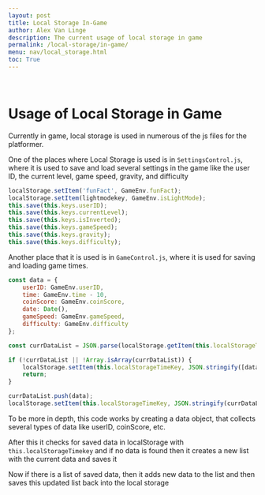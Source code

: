 ```yaml
---
layout: post
title: Local Storage In-Game
author: Alex Van Linge
description: The current usage of local storage in game
permalink: /local-storage/in-game/
menu: nav/local_storage.html
toc: True
---
```


<br>

# Usage of Local Storage in Game 

Currently in game, local storage is used in numerous of the js files for the platformer. 

One of the places where Local Storage is used is in `SettingsControl.js`, where it is used to save and load several settings in the game like the user ID, the current level, game speed, gravity, and difficulty

```js
localStorage.setItem('funFact', GameEnv.funFact);
localStorage.setItem(lightmodekey, GameEnv.isLightMode);
this.save(this.keys.userID);
this.save(this.keys.currentLevel);
this.save(this.keys.isInverted);
this.save(this.keys.gameSpeed);
this.save(this.keys.gravity);
this.save(this.keys.difficulty);
```

Another place that it is used is in `GameControl.js`, where it is used for saving and loading game times. 

```js
const data = {
    userID: GameEnv.userID,
    time: GameEnv.time - 10,
    coinScore: GameEnv.coinScore,
    date: Date(),
    gameSpeed: GameEnv.gameSpeed,
    difficulty: GameEnv.difficulty
};

const currDataList = JSON.parse(localStorage.getItem(this.localStorageTimeKey));

if (!currDataList || !Array.isArray(currDataList)) {
    localStorage.setItem(this.localStorageTimeKey, JSON.stringify([data]));
    return;
}

currDataList.push(data);
localStorage.setItem(this.localStorageTimeKey, JSON.stringify(currDataList));
```

To be more in depth, this code works by creating a data object, that collects several types of data like userID, coinScore, etc.

After this it checks for saved data in localStorage with `this.localStorageTimekey` and if no data is found then it creates a new list with the current data and saves it 

Now if there is a list of saved data, then it adds new data to the list and then saves this updated list back into the local storage


